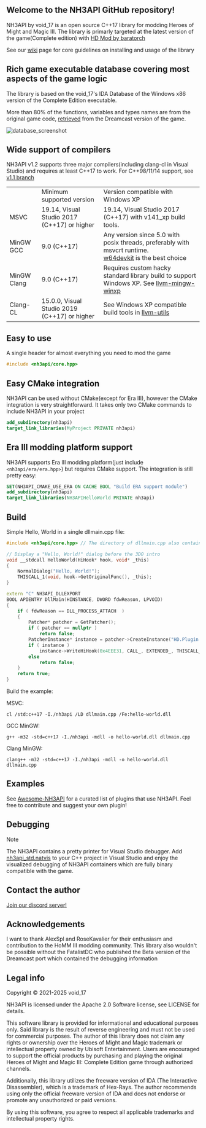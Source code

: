 ## Welcome to the NH3API GitHub repository!
NH3API by void_17 is an open source C++17 library for modding Heroes of Might and Magic III. The library is primarly targeted at the latest version of the game(Complete edition) with [HD Mod by baratorch](https://sites.google.com/site/heroes3hd/ "HD Mod official page")

See our [wiki](https://github.com/void2012/NH3API/wiki) page for core guidelines on installing and usage of the library

## Rich game executable database covering most aspects of the game logic
The library is based on the void_17's IDA Database of the Windows x86 version of the Complete Edition executable.

More than 80% of the functions, variables and types names are from the original game code, [retrieved](https://github.com/void2012/HoMM3-Dreamcast-Dump) from the Dreamcast version of the game.

![database_screenshot](https://github.com/user-attachments/assets/450b394e-d511-4985-8939-62ed014d5683)

## Wide support of compilers

NH3API v1.2 supports three major compilers(including clang-cl in Visual Studio) and requires at least C++17 to work.
For C++98/11/14 support, see [v1.1 branch](https://github.com/void2012/NH3API/tree/v1.1)

<table>
    <tr>
        <td></td>
        <td>Minimum supported version</td>
        <td>Version compatible with Windows XP</td>
    </tr>
    <tr>
        <td>MSVC</td>
        <td>19.14, Visual Studio 2017 (C++17) or higher</td>
        <td>19.14, Visual Studio 2017 (C++17) with v141_xp build tools.</td>
    </tr>
    <tr>
        <td>MinGW GCC</td>
        <td>9.0 (C++17)</td>
        <td>Any version since 5.0 with posix threads, preferably with msvcrt runtime.<br>
            <a href="https://github.com/skeeto/w64devkit" target="_blank" rel="noopener noreferrer">w64devkit</a> is the best choice
        </td>
    </tr>
    <tr>
        <td>MinGW Clang</td>
        <td>9.0 (C++17)</td>
        <td>Requires custom hacky standard library build to support Windows XP. See <a href="https://github.com/void2012/llvm-mingw-winxp" target="_blank" rel="noopener noreferrer">llvm-mingw-winxp</a></td>
    </tr>
    <tr>
        <td>Clang-CL</td>
        <td>15.0.0, Visual Studio 2019 (C++17) or higher</td>
        <td>See Windows XP compatible build tools in <a href="https://github.com/zufuliu/llvm-utils" target="_blank" rel="noopener noreferrer">llvm-utils</a></td>
    </tr>
</table>

## Easy to use
A single header for almost everything you need to mod the game

```cpp
#include <nh3api/core.hpp>
```

## Easy CMake integration
NH3API can be used without CMake(except for Era III), however the CMake integration is very straightforward. It takes only two CMake commands to include NH3API in your project

```cmake
add_subdirectory(nh3api)
target_link_libraries(MyProject PRIVATE nh3api)
```

## Era III modding platform support
NH3API supports Era III modding platform(just include `<nh3api/era/era.hpp>`) but requires CMake support. The integration is still pretty easy:

```cmake
SET(NH3API_CMAKE_USE_ERA ON CACHE BOOL "Build ERA support module")
add_subdirectory(nh3api)
target_link_libraries(NH3APIHelloWorld PRIVATE nh3api)
```

## Build
Simple Hello, World in a single dllmain.cpp file:
```cpp
#include <nh3api/core.hpp> // The directory of dllmain.cpp also contains the copy of this repository

// Display a "Hello, World!" dialog before the 3DO intro
void __stdcall HelloWorld(HiHook* hook, void* _this)
{
    NormalDialog("Hello, World!");
    THISCALL_1(void, hook->GetOriginalFunc(), _this);
}

extern "C" NH3API_DLLEXPORT
BOOL APIENTRY DllMain(HINSTANCE, DWORD fdwReason, LPVOID)
{
    if ( fdwReason == DLL_PROCESS_ATTACH  )
    {
        Patcher* patcher = GetPatcher();
        if ( patcher == nullptr )
            return false;
        PatcherInstance* instance = patcher->CreateInstance("HD.Plugin.NH3API.HelloWorld");
        if ( instance )
            instance->WriteHiHook(0x4EEE31, CALL_, EXTENDED_, THISCALL_, &HelloWorld);
        else
            return false;
    }
    return true;
}

```

Build the example:

MSVC:
```
cl /std:c++17 -I./nh3api /LD dllmain.cpp /Fe:hello-world.dll
```
GCC MinGW:
```
g++ -m32 -std=c++17 -I./nh3api -mdll -o hello-world.dll dllmain.cpp
```
Clang MinGW:
```
clang++ -m32 -std=c++17 -I./nh3api -mdll -o hello-world.dll dllmain.cpp
```

## Examples
See [Awesome-NH3API](https://github.com/void2012/Awesome-NH3API) for a curated list of plugins that use NH3API. Feel free to contribute and suggest your own plugin!

## Debugging
> [!NOTE]
> The NH3API contains a pretty printer for Visual Studio debugger. Add [nh3api_std.natvis](https://github.com/void2012/NH3API/blob/main/debugging/nh3api_std.natvis) to your C++ project in Visual Studio and enjoy the visualized debugging of NH3API containers which are fully binary compatible with the game.

## Contact the author
[Join our discord server!](https://discord.com/invite/BrbwGNFYgP)

## Acknowledgements
I want to thank AlexSpl and RoseKavalier for their enthusiasm and contribution to the HoMM III modding community.
This library also wouldn't be possible without the FatalistDC who published the Beta version of the Dreamcast port which contained the debugging information

## Legal info
Copyright © 2021-2025 void_17

NH3API is licensed under the Apache 2.0 Software license, see LICENSE for details.

This software library is provided for informational and educational purposes only. Said library is the result of reverse engineering and must not be used for commercial purposes. The author of this library does not claim any rights or ownership over the Heroes of Might and Magic trademark or intellectual property owned by Ubisoft Entertainment. Users are encouraged to support the official products by purchasing and playing the original Heroes of Might and Magic III: Complete Edition game through authorized channels.

Additionally, this library utilizes the freeware version of IDA (The Interactive Disassembler), which is a trademark of Hex-Rays. The author recommends using only the official freeware version of IDA and does not endorse or promote any unauthorized or paid versions.

By using this software, you agree to respect all applicable trademarks and intellectual property rights.
